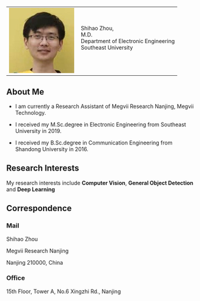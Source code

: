 <html xmlns="http://www.w3.org/1999/xhtml" xml:lang="en">
<head>
<meta name="generator" content="jemdoc, see http://jemdoc.jaboc.net/" />
<meta http-equiv="Content-Type" content="text/html;charset=utf-8" />
<link rel="stylesheet" href="jemdoc.css" type="text/css" />
<title>Home Page of Borui Zhao</title>
<!-- MathJax -->
<script src='https://cdnjs.cloudflare.com/ajax/libs/mathjax/2.7.5/latest.js?config=TeX-MML-AM_CHTML' async>
</script>
<script type="text/x-mathjax-config">
MathJax.Hub.Config({
	  TeX: { equationNumbers: { autoNumber: "AMS" } }
});
</script>
<!-- End MathJax -->
</head>
<body>
<div id="layout-content">
<div id="toptitle">
</div>
<table class="imgtable"><tr><td>
<img src="zsh.jpg" alt="Shihao Zhou" />&nbsp;</td>
<td align="left"><p>Shihao Zhou,<br />
M.D.<br />
Department of Electronic Engineering<br />
Southeast University<br /><br /></p>
</td></tr></table>
<h2>About Me</h2>
<ul>
<li><p>I am currently a Research Assistant of Megvii Research Nanjing, Megvii Technology.</p>
</li>
<li><p>I received my M.Sc.degree in Electronic Engineering from Southeast University in 2019.</p>
</li>
<li><p>I received my B.Sc.degree in Communication Engineering from Shandong University in 2016.</p>
</li>
</ul>
<h2>Research Interests</h2>
<p>My research interests include <b>Computer Vision</b>, <b>General Object Detection</b> and <b>Deep Learning</b></p>
</li>
</ul>
<h2>Correspondence</h2>
<h3>Mail</h3>
<p>Shihao Zhou</p>
<p>Megvii Research Nanjing</p>
<p>Nanjing 210000, China</p>
<h3>Office</h3>
<p>15th Floor, Tower A, No.6 Xingzhi Rd., Nanjing</p>
<div id="footer">
</div>
</div>
</body>
</html>
